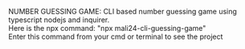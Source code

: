 NUMBER GUESSING GAME:
CLI based number guessing game using typescript nodejs and inquirer.
<br>Here is the npx command: "npx mali24-cli-guessing-game"
<br>Enter this command from your cmd or terminal to see the project
